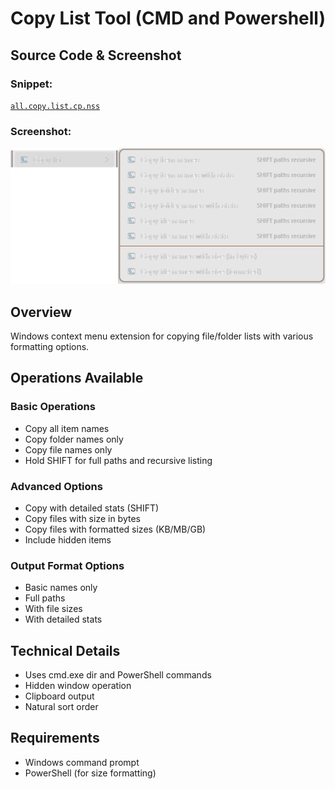 # Copy List Tool (CMD and Powershell)

## Source Code & Screenshot

### Snippet:
[`all.copy.list.cp.nss`](/ex3.multifunction/all.copy.list.cp.nss)

### Screenshot:
![Screenshot 1)](/ex3.multifunction/all.copy.list.cp.png)

## Overview
Windows context menu extension for copying file/folder lists with various formatting options.

## Operations Available

### Basic Operations
- Copy all item names
- Copy folder names only
- Copy file names only
- Hold SHIFT for full paths and recursive listing

### Advanced Options
- Copy with detailed stats (SHIFT)
- Copy files with size in bytes
- Copy files with formatted sizes (KB/MB/GB)
- Include hidden items

### Output Format Options
- Basic names only
- Full paths
- With file sizes
- With detailed stats

## Technical Details
- Uses cmd.exe dir and PowerShell commands
- Hidden window operation
- Clipboard output
- Natural sort order

## Requirements
- Windows command prompt
- PowerShell (for size formatting)